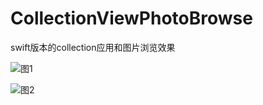 # CollectionViewPhotoBrowse
swift版本的collection应用和图片浏览效果


![图1](https://cl.ly/3y3O2f461A03)

![图2](https://cl.ly/3y3O2f461A03)

